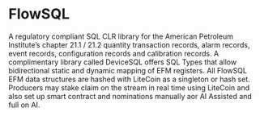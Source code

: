 # FlowSQL
A regulatory compliant SQL CLR library for the American Petroleum Institute’s chapter 21.1 / 21.2 quantity transaction records, alarm records, event records, configuration records and calibration records. A complimentary library called DeviceSQL offers SQL Types that allow bidirectional static and dynamic mapping of EFM registers. All FlowSQL EFM data structures are hashed with LiteCoin as a singleton or hash set. Producers may stake claim on the stream in real time using LiteCoin and also set up smart contract and nominations manually aor AI Assisted and full on AI.
